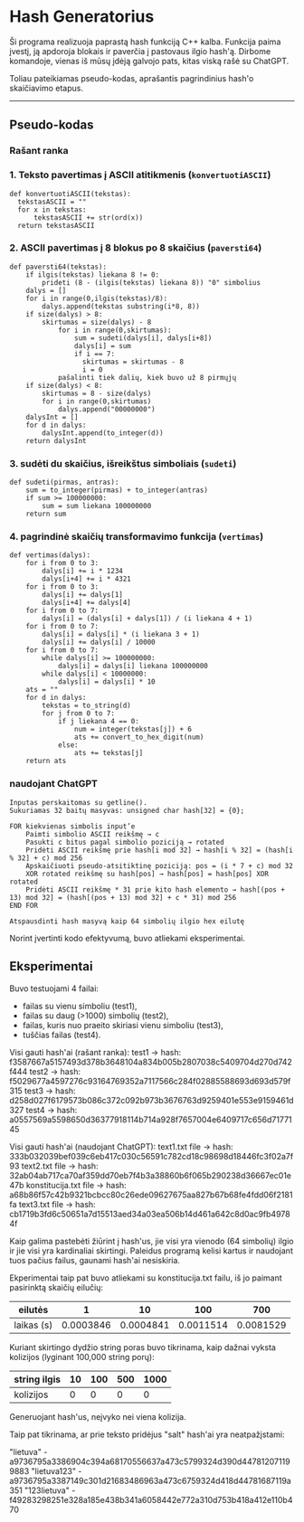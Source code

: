 # Hash Generatorius

Ši programa realizuoja paprastą hash funkciją C++ kalba.
Funkcija paima įvestį, ją apdoroja blokais ir paverčia į pastovaus ilgio hash'ą.
Dirbome komandoje, vienas iš mūsų įdėją galvojo pats, kitas viską rašė su ChatGPT.

Toliau pateikiamas pseudo-kodas, aprašantis pagrindinius hash'o skaičiavimo etapus.

---

## Pseudo-kodas

### Rašant ranka

### 1. Teksto pavertimas į ASCII atitikmenis (`konvertuotiASCII`)

    def konvertuotiASCII(tekstas):
      tekstasASCII = ""
      for x in tekstas:
          tekstasASCII += str(ord(x))
      return tekstasASCII

### 2. ASCII pavertimas į 8 blokus po 8 skaičius (`paversti64`)

    def paversti64(tekstas):
        if ilgis(tekstas) liekana 8 != 0:
            prideti (8 - (ilgis(tekstas) liekana 8)) "0" simbolius
        dalys = []
        for i in range(0,ilgis(tekstas)/8):
            dalys.append(tekstas substring(i*8, 8))
        if size(dalys) > 8:
            skirtumas = size(dalys) - 8
                for i in range(0,skirtumas):
                    sum = sudeti(dalys[i], dalys[i+8])
                    dalys[i] = sum
                    if i == 7:
                      skirtumas = skirtumas - 8
                      i = 0
                pašalinti tiek dalių, kiek buvo už 8 pirmųjų
        if size(dalys) < 8:
            skirtumas = 8 - size(dalys)
            for i in range(0,skirtumas)
                dalys.append("00000000")
        dalysInt = []
        for d in dalys:
            dalysInt.append(to_integer(d))
        return dalysInt

### 3. sudėti du skaičius, išreikštus simboliais (`sudeti`)

    def sudeti(pirmas, antras):
        sum = to_integer(pirmas) + to_integer(antras)
        if sum >= 100000000:
            sum = sum liekana 100000000
        return sum

### 4. pagrindinė skaičių transformavimo funkcija (`vertimas`)

    def vertimas(dalys):
        for i from 0 to 3:
            dalys[i] += i * 1234
            dalys[i+4] += i * 4321
        for i from 0 to 3:
            dalys[i] += dalys[1]
            dalys[i+4] += dalys[4]
        for i from 0 to 7:
            dalys[i] = (dalys[i] + dalys[1]) / (i liekana 4 + 1)
        for i from 0 to 7:
            dalys[i] = dalys[i] * (i liekana 3 + 1)
            dalys[i] += dalys[i] / 10000
        for i from 0 to 7:
            while dalys[i] >= 100000000:
                dalys[i] = dalys[i] liekana 100000000
            while dalys[i] < 10000000:
                dalys[i] = dalys[i] * 10
        ats = ""
        for d in dalys:
            tekstas = to_string(d)
            for j from 0 to 7:
                if j liekana 4 == 0:
                    num = integer(tekstas[j]) + 6
                    ats += convert_to_hex_digit(num)
                else:
                    ats += tekstas[j]
        return ats

### naudojant ChatGPT

```Vartotojas parašo input'ą.
Inputas perskaitomas su getline().
Sukuriamas 32 baitų masyvas: unsigned char hash[32] = {0};

FOR kiekvienas simbolis input’e
    Paimti simbolio ASCII reikšmę → c
    Pasukti c bitus pagal simbolio poziciją → rotated
    Pridėti ASCII reikšmę prie hash[i mod 32] → hash[i % 32] = (hash[i % 32] + c) mod 256
    Apskaičiuoti pseudo-atsitiktinę poziciją: pos = (i * 7 + c) mod 32
    XOR rotated reikšmę su hash[pos] → hash[pos] = hash[pos] XOR rotated
    Pridėti ASCII reikšmę * 31 prie kito hash elemento → hash[(pos + 13) mod 32] = (hash[(pos + 13) mod 32] + c * 31) mod 256
END FOR

Atspausdinti hash masyvą kaip 64 simbolių ilgio hex eilutę
```

Norint įvertinti kodo efektyvumą, buvo atliekami eksperimentai.

## Eksperimentai

Buvo testuojami 4 failai:

- failas su vienu simboliu (test1),
- failas su daug (>1000) simbolių (test2),
- failas, kuris nuo praeito skiriasi vienu simboliu (test3),
- tuščias failas (test4).

Visi gauti hash'ai (rašant ranka):
test1 -> hash: f3587667a5157493d378b3648104a834b005b2807038c5409704d270d742f444
test2 -> hash: f5029677a4597276c93164769352a7117566c284f02885588693d693d579f315
test3 -> hash: d258d027f6179573b086c372c092b973b3676763d9259401e553e9159461d327
test4 -> hash: a0557569a5598650d36377918114b714a928f7657004e6409717c656d7177145

Visi gauti hash'ai (naudojant ChatGPT):
text1.txt file -> hash: 333b032039bef039c6eb417c030c56591c782cd18c98698d18446fc3f02a7f93
text2.txt file -> hash: 32ab04ab717ca70af359dd70eb7f4b3a38860b6f065b290238d36667ec01e47b
konstitucija.txt file -> hash: a68b86f57c42b9321bcbcc80c26ede09627675aa827b67b68fe4fdd06f2181fa
text3.txt file -> hash: cb1719b3fd6c50651a7d15513aed34a03ea506b14d461a642c8d0ac9fb49784f

Kaip galima pastebėti žiūrint į hash'us, jie visi yra vienodo (64 simbolių) ilgio ir jie visi yra kardinaliai skirtingi.
Paleidus programą kelisi kartus ir naudojant tuos pačius failus, gaunami hash'ai nesiskiria.

Ekperimentai taip pat buvo atliekami su konstitucija.txt failu, iš jo paimant pasirinktą skaičių eilučių:

| eilutės    | 1         | 10        | 100       | 700       |
| ---------- | --------- | --------- | --------- | --------- |
| laikas (s) | 0.0003846 | 0.0004841 | 0.0011514 | 0.0081529 |

Kuriant skirtingo dydžio string poras buvo tikrinama, kaip dažnai vyksta kolizijos (lyginant 100,000 string porų):

| string ilgis | 10  | 100 | 500 | 1000 |
| ------------ | --- | --- | --- | ---- |
| kolizijos    | 0   | 0   | 0   | 0    |

Generuojant hash'us, neįvyko nei viena kolizija.

Taip pat tikrinama, ar prie teksto pridėjus "salt" hash'ai yra neatpažįstami:

"lietuva" - a9736795a3386904c394a68170556637a473c5799324d390d447812071199883
"lietuva123" - a9736795a3387149c301d21683486963a473c6759324d418d44781687119a351
"123lietuva" - f49283298251e328a185e438b341a6058442e772a310d753b418a412e110b470

